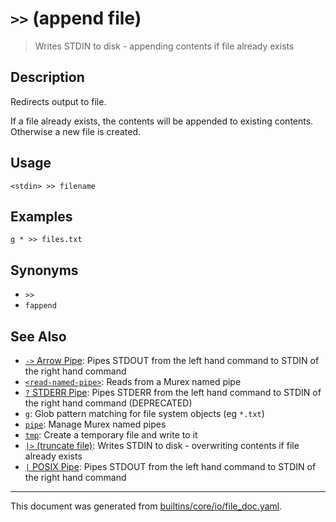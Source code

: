 # `>>` (append file)

> Writes STDIN to disk - appending contents if file already exists

## Description

Redirects output to file.

If a file already exists, the contents will be appended to existing contents.
Otherwise a new file is created.

## Usage

```
<stdin> >> filename
```

## Examples

```
g * >> files.txt
```

## Synonyms

* `>>`
* `fappend`


## See Also

* [`->` Arrow Pipe](../parser/pipe-arrow.md):
  Pipes STDOUT from the left hand command to STDIN of the right hand command
* [`<read-named-pipe>`](../parser/namedpipe.md):
  Reads from a Murex named pipe
* [`?` STDERR Pipe](../parser/pipe-err.md):
  Pipes STDERR from the left hand command to STDIN of the right hand command (DEPRECATED)
* [`g`](../commands/g.md):
  Glob pattern matching for file system objects (eg `*.txt`)
* [`pipe`](../commands/pipe.md):
  Manage Murex named pipes
* [`tmp`](../commands/tmp.md):
  Create a temporary file and write to it
* [`|>` (truncate file)](../parser/greater-than.md):
  Writes STDIN to disk - overwriting contents if file already exists
* [`|` POSIX Pipe](../parser/pipe-posix.md):
  Pipes STDOUT from the left hand command to STDIN of the right hand command

<hr/>

This document was generated from [builtins/core/io/file_doc.yaml](https://github.com/lmorg/murex/blob/master/builtins/core/io/file_doc.yaml).